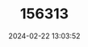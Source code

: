 ---
title: "156313"
category: "Helicella itala"
draft: false
date: 2024-02-22 13:03:52
languages:
  English: ["Heath Snail"]
---